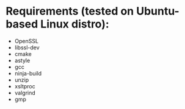  # Requirements (tested on Ubuntu-based Linux distro):
 - OpenSSL
 - libssl-dev
 - cmake
 - astyle
 - gcc
 - ninja-build
 - unzip
 - xsltproc
 - valgrind
 - gmp